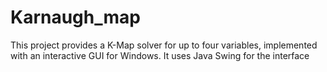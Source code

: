 # Karnaugh_map
This project provides a K-Map solver for up to four variables, implemented with an interactive GUI for Windows. It uses Java Swing for the interface
